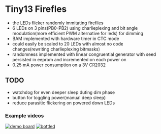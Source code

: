 # Tiny13 Firefles #

- the LEDs flicker randomly immitating fireflies
- 6 LEDs on 3 pins(PB0-PB2) using charlieplexing and bit angle modulation(more efficient PWM alternative for leds) for dimming
- BAM implemented with hardware timer in CTC mode
- could easily be scaled to 20 LEDs with almost no code changes(rewriting charlieplexing bitmasks)
- randomness implemented with linear congruential generator with seed persisted in eeprom and incremented on each power on
- 0.25 mA power consumption on a 3V CR2032

## TODO

- watchdog for even deeper sleep duting dim phase
- button for toggling power(manual deep sleep)
- reduce parasitic flickering on powered down LEDs

### Example videos
[![demo board](https://i.imgur.com/Mfi7AtL.png?2)](https://i.imgur.com/cufzkq7.mp4) [![bottled](https://i.imgur.com/VsxKpeM.png)](https://i.imgur.com/o5OHXny.mp4)

